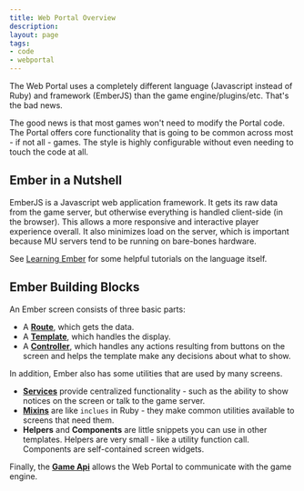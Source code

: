 ```yaml
---
title: Web Portal Overview
description:
layout: page
tags: 
- code
- webportal
---
```


The Web Portal uses a completely different language (Javascript instead of Ruby) and framework (EmberJS) than the game engine/plugins/etc.  That's the bad news.

The good news is that most games won't need to modify the Portal code.  The  Portal offers core functionality that is going to be common across most - if not all - games.   The style is highly configurable without even needing to touch the code at all.

## Ember in a Nutshell

EmberJS is a Javascript web application framework.  It gets its raw data from the game server, but otherwise everything is handled client-side (in the browser).  This allows a more responsive and interactive player experience overall.  It also minimizes load on the server, which is important because MU servers tend to be running on bare-bones hardware.

See [Learning Ember](/tutorials/code/ember.html) for some helpful tutorials on the language itself. 

## Ember Building Blocks

An Ember screen consists of three basic parts:

* A **[Route](/tutorials/code/web-routes.html)**, which gets the data.
* A **[Template](/tutorials/code/web-templates.html)**, which handles the display.
* A **[Controller](/tutorials/code/web-controllers.html)**, which handles any actions resulting from buttons on the screen and helps the template make any decisions about what to show.

In addition, Ember also has some utilities that are used by many screens.

* **[Services](/tutorials/code/web-services.html)** provide centralized functionality - such as the ability to show notices on the screen or talk to the game server.
* **[Mixins](/tutorials/code/web-mixins.html)** are like `inclues` in Ruby - they make common utilities available to screens that need them.
* **Helpers** and **Components** are little snippets you can use in other templates.  Helpers are very small - like a utility function call.  Components are self-contained screen widgets.

Finally, the **[Game Api](/tutorials/code/web-game-api.html)** allows the Web Portal to communicate with the game engine.